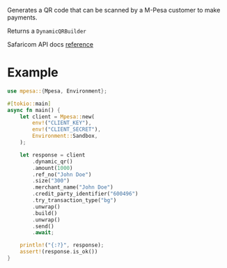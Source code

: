 Generates a QR code that can be scanned by a M-Pesa customer to make
payments.

Returns a `DynamicQRBuilder`

Safaricom API docs [reference](https://developer.safaricom.co.ke/APIs/DynamicQRCode)

# Example
```rust
use mpesa::{Mpesa, Environment};

#[tokio::main]
async fn main() {
	let client = Mpesa::new(
		env!("CLIENT_KEY"),
		env!("CLIENT_SECRET"),
		Environment::Sandbox,
	);

	let response = client
		.dynamic_qr()
		.amount(1000)
		.ref_no("John Doe")
		.size("300")
		.merchant_name("John Doe")
		.credit_party_identifier("600496")
		.try_transaction_type("bg")
		.unwrap()
		.build()
		.unwrap()
		.send()
		.await;

	println!("{:?}", response);
	assert!(response.is_ok())
}
```